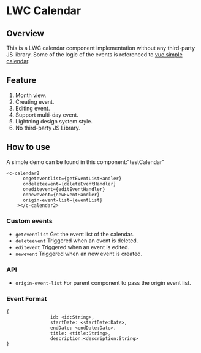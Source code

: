 # LWC Calendar

## Overview
This is a LWC calendar component implementation without any third-party JS library. Some of the logic of the events is referenced to [vue simple calendar](https://github.com/richardtallent/vue-simple-calendar).

## Feature
1. Month view.
2. Creating event.
3. Editing event.
4. Support multi-day event.
5. Lightning design system style.
6. No third-party JS Library.

## How to use

A simple demo can be found in this component:"testCalendar"
```
<c-calendar2
      ongeteventlist={getEventListHandler}
      ondeleteevent={deleteEventHandler}
      oneditevent={editEventHandler}
      onnewevent={newEventHandler}
      origin-event-list={eventList}
    ></c-calendar2>
```

### Custom events

* `geteventlist` Get the event list of the calendar.
* `deleteevent` Triggered when an event is deleted.
* `editevent` Triggered when an event is edited.
* `newevent` Triggered when an new event is created.

### API
* `origin-event-list` For parent component to pass the origin event list.

### Event Format
```
{
                id: <id:String>,
                startDate: <startDate:Date>,
                endDate: <endDate:Date>,
                title: <title:String>,
                description:<description:String>
}

```


